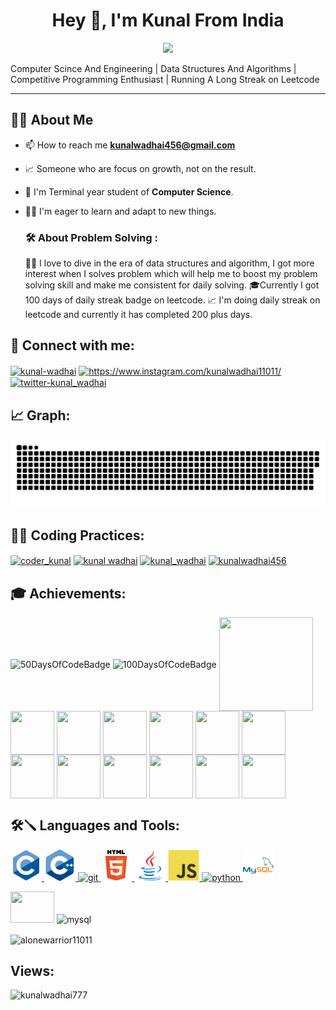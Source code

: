 <h1 align="center">Hey 👋, I'm Kunal From India</h1>

<p align="center">
  <a href="https://github.com/DenverCoder1/readme-typing-svg"><img src="https://readme-typing-svg.herokuapp.com?lines=Computer+Science+Student;Enthusiasm+For+Software+Engineering&center=true&width=500&height=100"></a>
</p>
<!--
<h3 align="center">Passionate for Software Development Engineer.</h3>
<h2> -->
  Computer Scince And Engineering | Data Structures And Algorithms | Competitive Programming Enthusiast | Running A Long Streak on Leetcode 
</h2>
<hr>

<h2>🙋‍♂️ About Me</h2> 

- 📫 How to reach me **kunalwadhai456@gmail.com**
- 📈 Someone who are focus on growth, not on the result.
- 📕 I'm Terminal year student of **Computer Science**.
- 👨‍💻 I'm eager to learn and adapt to new things.

  ### 🛠️ About Problem Solving : 
  🧑‍💻 I love to dive in the era of data structures and algorithm, I got more interest when I solves problem which
  will help me to boost my problem solving skill and make me consistent for daily solving.
  🎓Currently I got 100 days of daily streak badge on leetcode.
  📈 I'm doing daily streak on leetcode and currently it has completed 200 plus days.

## 🔗 Connect with me:

<p align="left">
<a href="https://linkedin.com/in/kunal-wadhai" target="blank"><img align="center" src="https://raw.githubusercontent.com/rahuldkjain/github-profile-readme-generator/master/src/images/icons/Social/linked-in-alt.svg" alt="kunal-wadhai" height="40" width="40" /></a>
<a href="https://www.instagram.com/kunalwadhai11011/" target="blank"><img align="center" src="https://raw.githubusercontent.com/rahuldkjain/github-profile-readme-generator/master/src/images/icons/Social/instagram.svg" alt="https://www.instagram.com/kunalwadhai11011/" height="40" width="40" /></a>
  <a href="https://twitter.com/AloneWarrior27" target="blank"><img align="center" src="https://cdn.iconscout.com/icon/free/png-256/free-twitter-9420781-7651211.png" alt="twitter-kunal_wadhai" height="40" width="40" /></a>
</p>


## 📈 Graph:
<p align="center">
   <img src="https://github.com/killshotxd/svgIcons/blob/main/github-contribution-grid-snake.svg" alt="snake">
</p>

<p>
  
  ## 👨‍💻 Coding Practices:
  
<a href="https://www.codechef.com/users/coder_kunal" target="blank"><img align="center" src="https://cdn.jsdelivr.net/npm/simple-icons@3.1.0/icons/codechef.svg" alt="coder_kunal" height="50" width="50" /></a>
<a href="https://www.hackerrank.com/kunal wadhai" target="blank"><img align="center" src="https://raw.githubusercontent.com/rahuldkjain/github-profile-readme-generator/master/src/images/icons/Social/hackerrank.svg" alt="kunal wadhai" height="50" width="50" /></a>
<a href="https://www.leetcode.com/kunal_wadhai" target="blank"><img align="center" src="https://raw.githubusercontent.com/rahuldkjain/github-profile-readme-generator/master/src/images/icons/Social/leet-code.svg" alt="kunal_wadhai" height="50" width="50" /></a>
<a href="https://auth.geeksforgeeks.org/user/kunalwadhai456" target="blank"><img align="center" src="https://raw.githubusercontent.com/rahuldkjain/github-profile-readme-generator/master/src/images/icons/Social/geeks-for-geeks.svg" alt="kunalwadhai456" height="30" width="40" /></a>
</p>
<p>
  
  ## 🎓 Achievements:
  <div>
   <img  align="center" src="https://assets.leetcode.com/static_assets/marketing/2024-50.gif" alt="50DaysOfCodeBadge" title="100DaysDailyStreakBadge" width="150px" height="150px">
   <img align="center" src="https://assets.leetcode.com/static_assets/marketing/2023-100.gif" alt="100DaysOfCodeBadge" title="100DaysOfDailyStreakBadge" width="150px" height="150px">
   <img align="center" src="https://assets.leetcode.com/static_assets/marketing/2024-200.gif" width="150px" height="150px">
  </div>
  <div>
    <img align="center" src="https://leetcode.com/static/images/badges/dcc-2023-8.png" width="70px", height="70px">
    <img align="center" src="https://leetcode.com/static/images/badges/dcc-2023-9.png" width="70px", height="70px">
    <img align="center" src="https://leetcode.com/static/images/badges/dcc-2023-10.png" width="70px", height="70px">
    <img align="center" src="https://leetcode.com/static/images/badges/dcc-2023-11.png" width="70px", height="70px">
    <img align="center" src="https://leetcode.com/static/images/badges/dcc-2023-12.png" width="70px", height="70px">
    <img align="center" src="https://leetcode.com/static/images/badges/dcc-2024-1.png" width="70px", height="70px">
  </div>
  <div>
    <img align="center" src="https://leetcode.com/static/images/badges/dcc-2024-2.png" width="70px", height="70px">
    <img align="center" src="https://leetcode.com/static/images/badges/dcc-2024-3.png" width="70px", height="70px">
    <img align="center" src="https://leetcode.com/static/images/badges/dcc-2024-4.png" width="70px", height="70px">
    <img align="center" src="https://leetcode.com/static/images/badges/dcc-2024-5.png" width="70px", height="70px">
    <img align="center" src="https://leetcode.com/static/images/badges/dcc-2024-6.png" width="70px", height="70px">
    <img align="center" src="https://leetcode.com/static/images/badges/dcc-2024-7.png" width="70px", height="70px">
  </div>
</p>
<!-- ---------------------------------------- ---------------------------------------------------------------------------------------------------------------------------------------------------------------- -->

## 🛠️🪛 Languages and Tools:
<p align="left"> <a href="https://www.cprogramming.com/" target="_blank" rel="noreferrer"> <img src="https://raw.githubusercontent.com/devicons/devicon/master/icons/c/c-original.svg" alt="c" width="50" height="50"/> </a> 
<a href="https://www.w3schools.com/cpp/" target="_blank" rel="noreferrer"> <img src="https://raw.githubusercontent.com/devicons/devicon/master/icons/cplusplus/cplusplus-original.svg" alt="cplusplus" width="50" height="50"/> </a> <a href="https://git-scm.com/" target="_blank" rel="noreferrer"> <img src="https://www.vectorlogo.zone/logos/git-scm/git-scm-icon.svg" alt="git" width="50" height="50"/> </a> 
<a href="https://www.w3.org/html/" target="_blank" rel="noreferrer"> <img src="https://raw.githubusercontent.com/devicons/devicon/master/icons/html5/html5-original-wordmark.svg" alt="html5" width="50" height="50"/> </a> <a href="https://www.java.com" target="_blank" rel="noreferrer"> <img src="https://raw.githubusercontent.com/devicons/devicon/master/icons/java/java-original.svg" alt="java" width="50" height="50"/> </a> 
<a href="https://developer.mozilla.org/en-US/docs/Web/JavaScript" target="_blank" rel="noreferrer"> <img src="https://raw.githubusercontent.com/devicons/devicon/master/icons/javascript/javascript-original.svg" alt="javascript" width="50" height="50"/> </a>
  <a href="#"> <img alt="python" height="50" width="50" src="https://img.icons8.com/color/96/000000/python--v1.png"/> </a>
  <a href="https://www.mysql.com/" target="_blank" rel="noreferrer"> <img src="https://raw.githubusercontent.com/devicons/devicon/master/icons/mysql/mysql-original-wordmark.svg" alt="mysql" width="50" height="50"/> </a> </p>
  <img src="https://cdn.iconscout.com/icon/free/png-512/free-ubuntu-logo-icon-download-in-svg-png-gif-file-formats--operating-system-pack-logos-icons-202420.png?f=webp&w=256" width="70" height="50">
 <img src="https://pandas.pydata.org/static/img/pandas.svg" alt="mysql" width="120" height="70"/> </a> </p>
<!-- ---------------------------------------- ---------------------------------------------------------------------------------------------------------------------------------------------------------------- -->
<p><img align="center" src="https://github-readme-stats.vercel.app/api/top-langs?username=alonewarrior11011&show_icons=true&locale=en&layout=compact" alt="alonewarrior11011" /></p>
<h2>Views:</h2>
<p align="left"> <img src="https://komarev.com/ghpvc/?username=kunalwadhai777&label=Profile%20views&color=0e75b6&style=flat" alt="kunalwadhai777" /> </p>
